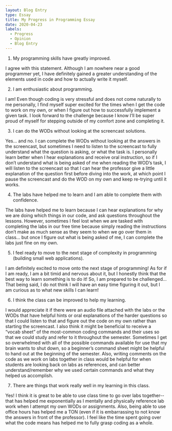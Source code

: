 ```yaml
---
layout: Blog Entry
type: Essay
title: My Progress in Programming Essay
date: 2020-04-23
labels:
  - Progress
  - Opinion
  - Blog Entry
---
```


1. My programming skills have greatly improved.

I agree with this statement.  Although I am nowhere near a good programmer yet, I have definitely gained a greater understanding of the elements used in code and how to actually write it myself.

2. I am enthusiastic about programming.

I am!  Even though coding is very stressful and does not come naturally to me personally, I find myself super excited for the times when I get the code to work on my own, or when I figure out how to successfully implement a given task.  I look forward to the challenge because I know I’ll be super proud of myself for stepping outside of my comfort zone and completing it.

3. I can do the WODs without looking at the screencast solutions.

Yes… and no.  I can complete the WODs without looking at the answers in the screencast, but sometimes I need to listen to the screencast to fully understand what the question is asking, or what the task is.  I personally learn better when I hear explanations and receive oral instruction, so if I don’t understand what is being asked of me when reading the WOD’s task, I will listen to the screencast so that I can hear the professor give a little explanation of the question first before diving into the work, at which point I pause the screencast and do the WOD on my own and keep re-trying until it works.

4. The labs have helped me to learn and I am able to complete them with confidence.

The labs have helped me to learn because I can hear explanations for why we are doing which things in our code, and ask questions throughout the lessons.  However, sometimes I feel lost when we are tasked with completing the labs in our free time because simply reading the instructions don’t make as much sense as they seem to when we go over them in class… but once I figure out what is being asked of me, I can complete the labs just fine on my own.

5. I feel ready to move to the next stage of complexity in programming (building small web applications).

I am definitely excited to move onto the next stage of programming!  As for if I am ready, I am a bit timid and nervous about it, but I honestly think that the best way to learn something is to do it!  So, I am prepared to be challenged… That being said, I do not think I will have an easy time figuring it out, but I am curious as to what new skills I can learn!

6. I think the class can be improved to help my learning.

I would appreciate it if there were an audio file attached with the labs or the WODs that have helpful hints or oral explanations of the harder questions so that I could listen to that and figure out the code on my own rather than starting the screencast.  I also think it might be beneficial to receive a “vocab sheet” of the most-common coding commands and their uses so that we could study and refer to it throughout the semester.  Sometimes I get so overwhelmed with all of the possible commands available for use that my brain wants to shut down, so a beginner’s command sheet might be helpful to hand out at the beginning of the semester.  Also, writing comments on the code as we work on labs together in class would be helpful for when students are looking back on labs as references, and can better understand/remember why we used certain commands and what they helped us accomplish.

7. There are things that work really well in my learning in this class.

Yes!  I think it is great to be able to use class time to go over labs together--that has helped me exponentially as I mentally and physically reference lab work when I attempt my own WODs or assignments.  Also, being able to use office hours has helped me a TON (even if it is embarrassing to not know the answers in front of the professor).  I feel like the time spent going over what the code means has helped me to fully grasp coding as a whole.
